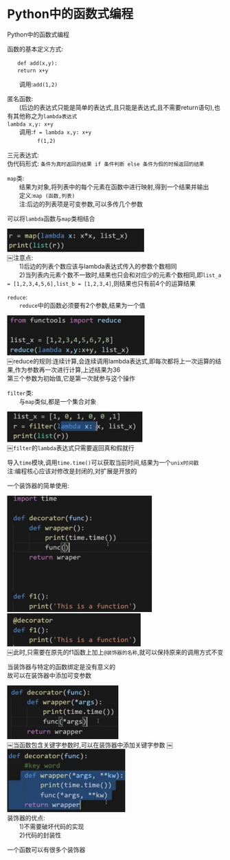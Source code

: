 # Python中的函数式编程

Python中的函数式编程

函数的基本定义方式:</br>
```
　　def add(x,y):
　　return x+y
```
　　调用:`add(1,2)`

匿名函数:</br>
　　(后边的表达式只能是简单的表达式,且只能是表达式,且不需要return语句),也有其他称之为`lambda表达式`</br>
`lambda x,y: x+y`</br>
　　调用:`f = lambda x,y: x+y`</br>
　　　　　`f(1,2)`

三元表达式:</br>
伪代码形式: `条件为真时返回的结果 if 条件判断 else 条件为假的时候返回的结果`

`map`类:</br>
　　结果为对象,将列表中的每个元素在函数中进行映射,得到一个结果并输出</br>
　　定义:`map (函数,列表)`</br>
　　注:后边的列表项是可变参数,可以多传几个参数 
     
可以将`lambda`函数与`map`类相结合

![１－１](Snip20180307_51.png)</br>
￼注意点:</br>
　　1)后边的列表个数应该与lambda表达式传入的参数个数相同</br>
　　2)当列表内元素个数不一致时,结果也只会和对应少的元素个数相同,即`list_a = [1,2,3,4,5,6],list_b = [1,2,3,4]`,则结果也只有前4个的运算结果

`reduce`:</br>
　　`reduce`中的函数必须要有2个参数,结果为一个值

![１－２](Snip20180307_52.png)</br>
￼reduce的规则:连续计算,会连续调用lambda表达式,即每次都将上一次运算的结果,作为参数再一次进行计算,上述结果为36</br>
第三个参数为初始值,它是第一次就参与这个操作

`filter`类:</br>
　　与`map`类似,都是一个集合对象

![１－３](Snip20180307_53.png)</br>
￼`filter`的`lambda`表达式只需要返回真和假就行  

导入`time`模块,调用`time.time()`可以获取当前时间,结果为一个`unix时间戳`</br>
注:编程核心应该对修改是封闭的,对扩展是开放的

一个装饰器的简单使用:

![１－５](Snip20180307_54.png)</br>
![１－５](Snip20180307_55.png)</br>
￼此时,只需要在原先的f1函数上加上`@装饰器的名称`,就可以保持原来的调用方式不变

当装饰器与特定的函数绑定是没有意义的</br>
故可以在装饰器中添加可变参数 

![１－６](Snip20180307_56.png)</br>
￼当函数包含关键字参数时,可以在装饰器中添加关键字参数
￼
![１－７](Snip20180307_57.png)</br>
装饰器的优点:</br>
　　1)不需要破坏代码的实现</br>
　　2)代码的封装性

一个函数可以有很多个装饰器

